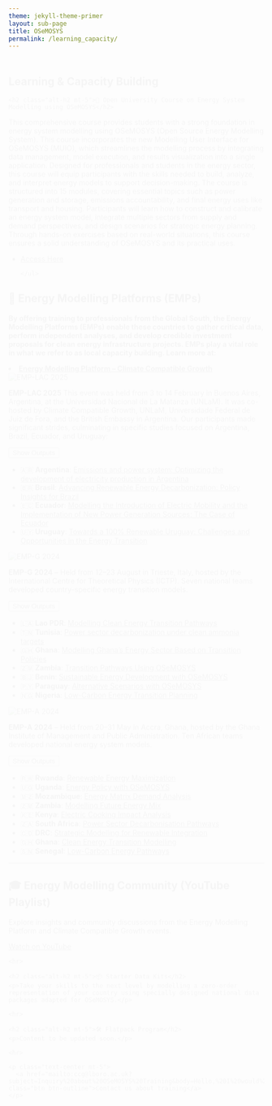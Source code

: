 ```yaml
---
theme: jekyll-theme-primer
layout: sub-page
title: OSeMOSYS
permalink: /learning_capacity/
---
```


<section class="bg-gray-light container-lg p-responsive py-4 py-md-6 my-lg-6 fade-in-center">
  <div class="text-center">
    <h1 class="alt-h1 mb-4">Learning & Capacity Building</h1>
  </div>


  <div class="col-lg-10 mx-auto text-left">

    <h2 class="alt-h2 mt-5">📘 Open University Course on Energy System Modelling using OSeMOSYS</h2>
<div class="row align-items-center mb-4">
  <div class="col-md-6">
    <p>This comprehensive course provides students with a strong foundation in energy system modelling using OSeMOSYS (Open Source Energy Modelling System). This course incorporates the new Modelling User Interface for OSeMOSYS (MUIO), which streamlines the modelling process by integrating data management, model execution, and results visualization into a single application. Designed for professionals and students in the energy sector, this course will equip participants with the skills needed to build, analyze, and interpret energy models to support decision-making. The course is structured into 15 modules, covering essential topics such as power generation and storage, emissions accountability, and final energy uses like transport and housing. Participants will learn how to construct and calibrate an energy system model, integrate multiple sectors from supply and demand perspectives, and design scenarios for strategic energy planning. Through hands-on exercises based on real-world situations, this course ensures a solid understanding of OSeMOSYS and its practical uses.</p>
    <ul>
      <li><a href="https://www.open.edu/openlearncreate/course/view.php?id=13558">Access Here</a></li>
     
    </ul>
  </div>

</div>

<h2 class="alt-h2 mt-5">📸 Energy Modelling Platforms (EMPs)</h2>

<p><strong>By offering training to professionals from the Global South, the Energy Modelling Platforms (EMPs) enable these countries to gather critical data, perform independent analyses, and develop credible investment proposals for clean energy infrastructure projects. EMPs play a vital role in what we refer to as local capacity building. Learn more at: <li><a href="https://climatecompatiblegrowth.com/energy-modelling-platform/">Energy Modelling Platform – Climate Compatible Growth </strong></a></li>

<div class="mb-4">
  <img src="{{ site.baseurl }}/assets/img/EMP/emp-lac-2024.png" class="img-fluid img-border mb-2" alt="EMP-LAC 2025">
  <p><strong>EMP-LAC 2025</strong> This event was held from 3 to 14 February in Buenos Aires, Argentina, at the Universidad Nacional de La Matanza (UNLaM). It was co-hosted by Climate Compatible Growth, UNLaM, Universidade Federal de Juiz de Fora, and the British Embassy in Argentina. Our participants made significant strides, culminating in specific studies focused on Argentina, Brazil, Ecuador, and Uruguay:</p>
  <button class="btn btn-sm btn-outline mb-2" type="button" data-bs-toggle="collapse" data-bs-target="#empG2024">Show Outputs</button>
  <div class="collapse" id="empG2024">
    <ul>
      <li>🇦🇷 <strong>Argentina</strong>: <a href="https://zenodo.org/records/14868013" target="_blank"> Emissions and power system: Optimizing the development of electricity production in Argentina</a></li>
      <li>🇧🇷 <strong>Brasil</strong>: <a href="https://zenodo.org/records/14875552" target="_blank">Advancing Renewable Energy Decarbonization: Policy Insights for Brazil</a></li>
      <li>🇪🇨 <strong>Ecuador</strong>: <a href="https://zenodo.org/records/14868099" target="_blank">Modelling the Introduction of Electric Mobility and the Implementation of New Power Generation Sources: The Case of Ecuador</a></li>
      <li>🇺🇾 <strong>Uruguay</strong>: <a href="https://zenodo.org/records/14868015" target="_blank">Towards a 100% Renewable Uruguay: Challenges and Opportunities in the Energy Transition</a></li>
    </ul>
  </div>
</div>

<div class="mb-4">
  <img src="{{ site.baseurl }}/assets/img/EMP/emp-g-2024.png" class="img-fluid img-border mb-2" alt="EMP-G 2024">
  <p><strong>EMP-G 2024</strong> – Held from 12–23 August in Trieste, Italy, hosted by the International Centre for Theoretical Physics (ICTP). Seven national teams developed country-specific energy transition models.</p>
  <button class="btn btn-sm btn-outline mb-2" type="button" data-bs-toggle="collapse" data-bs-target="#empG2024">Show Outputs</button>
  <div class="collapse" id="empG2024">
    <ul>
      <li>🇱🇦 <strong>Lao PDR</strong>: <a href="https://zenodo.org/records/13360494" target="_blank">Modelling Clean Energy Transition Pathways</a></li>
      <li>🇹🇳 <strong>Tunisia</strong>: <a href="https://zenodo.org/records/13355914" target="_blank">Power sector decarbonization under clean ammonia targets</a></li>
      <li>🇬🇭 <strong>Ghana</strong>: <a href="https://zenodo.org/records/13359131" target="_blank">Modelling Ghana’s Energy Sector Based on Transition Policies</a></li>
      <li>🇿🇲 <strong>Zambia</strong>: <a href="https://zenodo.org/records/13361198" target="_blank">Transition Pathways Using OSeMOSYS</a></li>
      <li>🇧🇯 <strong>Benin</strong>: <a href="https://zenodo.org/records/13360628" target="_blank">Sustainable Energy Development with OSeMOSYS</a></li>
      <li>🇵🇾 <strong>Paraguay</strong>: <a href="https://zenodo.org/records/13359178" target="_blank">Alternative Scenarios with OSeMOSYS</a></li>
      <li>🇳🇬 <strong>Nigeria</strong>: <a href="https://zenodo.org/records/13361392" target="_blank">Low-Carbon Energy Transition Planning</a></li>
    </ul>
  </div>
</div>

<div class="mb-4">
  <img src="{{ site.baseurl }}/assets/img/EMP/emp-a-2024.png" class="img-fluid img-border mb-2" alt="EMP-A 2024">
  <p><strong>EMP-A 2024</strong> – Held from 20–31 May in Accra, Ghana, hosted by the Ghana Institute of Management and Public Administration. Ten African teams developed national energy system models.</p>
  <button class="btn btn-sm btn-outline mb-2" type="button" data-bs-toggle="collapse" data-bs-target="#empA2024">Show Outputs</button>
  <div class="collapse" id="empA2024">
    <ul>
      <li>🇷🇼 <strong>Rwanda</strong>: <a href="https://zenodo.org/records/11395518" target="_blank">Renewable Energy Maximization</a></li>
      <li>🇺🇬 <strong>Uganda</strong>: <a href="https://zenodo.org/records/11398227" target="_blank">Energy Policy with OSeMOSYS</a></li>
      <li>🇲🇿 <strong>Mozambique</strong>: <a href="https://zenodo.org/records/11396329" target="_blank">Energy Matrix Demand Analysis</a></li>
      <li>🇿🇲 <strong>Zambia</strong>: <a href="https://zenodo.org/records/11396366" target="_blank">Modelling Future Energy Mix</a></li>
      <li>🇰🇪 <strong>Kenya</strong>: <a href="https://zenodo.org/records/11408391" target="_blank">Electric Cooking Impact Analysis</a></li>
      <li>🇿🇦 <strong>South Africa</strong>: <a href="https://zenodo.org/records/11396496" target="_blank">Power Sector Decarbonisation Pathways</a></li>
      <li>🇨🇩 <strong>DRC</strong>: <a href="https://zenodo.org/records/11395556" target="_blank">Strategic Modelling for Renewable Integration</a></li>
      <li>🇬🇭 <strong>Ghana</strong>: <a href="https://zenodo.org/records/11401413" target="_blank">Clean Energy Transition Modelling</a></li>
      <li>🇸🇳 <strong>Senegal</strong>: <a href="https://zenodo.org/records/11407424" target="_blank">Low-Carbon Energy Pathways</a></li>
    </ul>
  </div>
</div>

<hr>

<h2 class="alt-h2 mt-5">🎓 Energy Modelling Community (YouTube Playlist)</h2>
<div class="row align-items-center mb-4">
  <div class="col-md-6">
    <p>Explore insights and community discussions from the Energy Modelling Platform and Climate Compatible Growth events.</p>
    <p>
      <a href="https://www.youtube.com/watch?v=of8JpyEd8_Y&list=PLhLN8V8JSUnJgt4SIE7gnXXncVEaXh0Ir" target="_blank" class="btn btn-outline">Watch on YouTube</a>
    </p>
  </div>
</div>

    <hr>

    <h2 class="alt-h2 mt-5">📦 Starter Data Kits</h2>
    <p>Take your skills to the next level by modelling a zero-order representation of your country using specially designed national data packages adapted for OSeMOSYS.</p>

    <hr>

    <h2 class="alt-h2 mt-5">🛠️ Flatpack Program</h2>
    <p>Content to be updated soon.</p>

    <hr>

    <p class="text-center mt-5">
      <a href="mailto:ccg@lboro.ac.uk?subject=Inquiry%20about%20OSeMOSYS%20Training&body=Hello,%20I%20would%20like%20to%20know%20more%20about..." class="btn btn-outline">Contact us about training</a>
    </p>
  </div>
</section>

<style>
.fade-in-center {
  opacity: 0;
  transform: translateY(20px);
  animation: fadeInUp 1s ease forwards;
}
@keyframes fadeInUp {
  to {
    opacity: 1;
    transform: translateY(0);
  }
}
</style>

<!-- [jekyll-organization]: https://github.com/jekyll

This is the base Jekyll theme. You can find out more info about customizing your Jekyll theme, as well as basic Jekyll usage documentation at [jekyllrb.com](https://jekyllrb.com/)

You can find the source code for Minima at GitHub:
[jekyll][jekyll-organization] /
[minima](https://github.com/jekyll/minima)

You can find the source code for Jekyll at GitHub:
[jekyll][jekyll-organization] /
[jekyll](https://github.com/jekyll/jekyll) -->

<!-- <div class="container-lg p-responsive py-4 py-lg-6 my-xl-4 text-center">
    <h1 class="alt-h1 mb-2 text-white">About CLEWs</h1>
</div> -->
<!-- <h3 class="alt-h3 text-float-left mb-3 mt-lg-6" id="more-than-just-code">Growing of CLEWs</h2> -->
